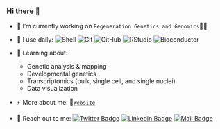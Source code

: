 ### Hi there 👋

- 🔭 I’m currently working on `Regeneration Genetics and Genomics`🦎🧬

- 🚀 I use daily:
  ![Shell](https://img.shields.io/badge/-command_line-8fcfd1?style=for-the-badge&labelColor=black&logo=ubuntu)
  ![Git](https://img.shields.io/badge/-Git-8e8c8a?style=for-the-badge&labelColor=black&logo=git)
  ![GitHub](https://img.shields.io/badge/-GitHub-black?style=for-the-badge&labelColor=black&logo=github)
  ![RStudio](https://img.shields.io/badge/-RStudio-ebebec?style=for-the-badge&labelColor=black&logo=rstudio)
  ![Bioconductor](https://img.shields.io/badge/-Bioconductor-1d64b6?style=for-the-badge&labelColor=black&logo=R)

- 🌱 Learning about:
  - Genetic analysis & mapping
  - Developmental genetics
  - Transcriptomics (bulk, single cell, and single nuclei)
  - Data visualization
  
- ⚡ More about me: 📝[`Website`](https://mkabangu.github.io/)

- 🤝 Reach out to me:
  [![Twitter Badge](https://img.shields.io/badge/-@Mirindi_-1ca0f1?style=flat&labelColor=1ca0f1&logo=twitter&logoColor=white&link=https://twitter.com/Ipenywis)](https://twitter.com/Mirindi_) 
  [![Linkedin Badge](https://img.shields.io/badge/-Mirindi_Kabangu-0e76a8?style=flat&labelColor=0e76a8&logo=linkedin&logoColor=white)](https://www.linkedin.com/in/mirindikabangu/) 
  [![Mail Badge](https://img.shields.io/badge/-mirindikabangu@gmail.com-c0392b?style=flat&labelColor=c0392b&logo=gmail&logoColor=white)](mailto:mirindikabangu@gmail.com)